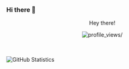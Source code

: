 ### Hi there 👋

<!--
**shruhh/shruhh** is a ✨ _special_ ✨ repository because its `README.md` (this file) appears on your GitHub profile.

Here are some ideas to get you started:

- 🔭 I’m currently working on ...
- 🌱 I’m currently learning ...
- 👯 I’m looking to collaborate on ...
- 🤔 I’m looking for help with ...
- 💬 Ask me about ...
- 📫 How to reach me: ...
- 😄 Pronouns: ...
- ⚡ Fun fact: ...
-->
<p align=center>Hey there!</p>
<p align="center"> <img src="https://komarev.com/ghpvc/?username=shruhh" alt=profile_views/> </p>
<p align=center>
  
  <br><br>
  <img alt="GitHub Statistics" src="https://github-readme-stats.vercel.app/api?username=shruhh&show_icons=true&title_color=fff&icon_color=79ff97&text_color=9f9f9f&bg_color=151515">
<!--   <br><br>
  <img src=https://visitor-badge.glitch.me/badge?page_id=hrshtv.hrshtv> -->
</p>
